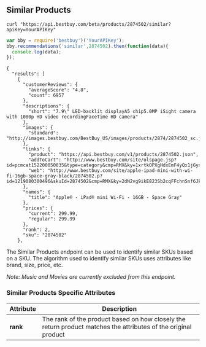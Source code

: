 ## Similar Products
```shell
curl "https://api.bestbuy.com/beta/products/2874502/similar?apiKey=YourAPIKey"
```
```javascript
var bby = require('bestbuy')('YourAPIKey');
bby.recommendations('similar',2874502).then(function(data){
  console.log(data);
});
```
```json-doc
{
  "results": [
    {
      "customerReviews": {
        "averageScore": "4.8",
        "count": 6957
      },
      "descriptions": {
        "short": "7.9\" LED-backlit displayA5 chip5.0MP iSight camera with 1080p HD video recordingFaceTime HD camera"
      },
      "images": {
        "standard": "http://images.bestbuy.com/BestBuy_US/images/products/2874/2874502_sc.jpg"
      },
      "links": {
        "product": "https://api.bestbuy.com/v1/products/2874502.json",
        "addToCart": "http://www.bestbuy.com/site/olspage.jsp?id=pcmcat152200050035&type=category&cmp=RMX&ky=1xrtkOPXgHdxEmF4yQx1jGyxiihDiJ5c2&qvsids=2874502",
        "web": "http://www.bestbuy.com/site/apple-ipad-mini-with-wi-fi-16gb-space-gray-black/2874502.p?id=1219080300496&skuId=2874502&cmp=RMX&ky=2dN2vg9ikE823Sb2cqFFchnSnf6JkvQna"
      },
      "names": {
        "title": "Apple® - iPad® mini Wi-Fi - 16GB - Space Gray"
      },
      "prices": {
        "current": 299.99,
        "regular": 299.99
      },
      "rank": 2,
      "sku": "2874502"
    },
```
The Similar Products endpoint can be used to identify similar SKUs based on a SKU. The algorithm used to identify similar SKUs uses attributes like brand, size, price, etc.

_Note: Music and Movies are currently excluded from this endpoint._


### Similar Products Specific Attributes

Attribute | Description
--------- | -----------
**rank** | The rank of the product based on how closely the return product matches the attributes of the original product